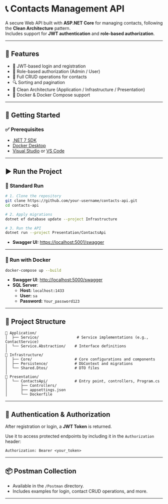 # 📞 Contacts Management API

A secure Web API built with **ASP.NET Core** for managing contacts, following the **Clean Architecture** pattern.  
Includes support for **JWT authentication** and **role-based authorization**.

---

## 🔧 Features

- 🔐 JWT-based login and registration
- 👥 Role-based authorization (Admin / User)
- 📇 Full CRUD operations for contacts
- 🔍 Sorting and pagination
- 🧱 Clean Architecture (Application / Infrastructure / Presentation)
- 🐳 Docker & Docker Compose support

---

## 🚀 Getting Started

### ✅ Prerequisites

- [.NET 7 SDK](https://dotnet.microsoft.com/en-us/download/dotnet/7.0)
- [Docker Desktop](https://www.docker.com/products/docker-desktop)
- [Visual Studio](https://visualstudio.microsoft.com/) or [VS Code](https://code.visualstudio.com/)

---

## ▶️ Run the Project

### 🔹 Standard Run

```bash
# 1. Clone the repository
git clone https://github.com/your-username/contacts-api.git
cd contacts-api

# 2. Apply migrations
dotnet ef database update --project Infrastructure

# 3. Run the API
dotnet run --project Presentation/ContactsApi
```

- **Swagger UI:** [https://localhost:5001/swagger](https://localhost:5001/swagger)

---

### 🐳 Run with Docker

```bash
docker-compose up --build
```

- **Swagger UI**: [http://localhost:5000/swagger](http://localhost:5000/swagger)
- **SQL Server**:
  - **Host:** `localhost:1433`
  - **User:** `sa`
  - **Password:** `Your_password123`

---

## 📂 Project Structure

```plaintext
📁 Application/
│  ├── Service/                 # Service implementations (e.g., ContactService)
│  └── Service.Abstraction/    # Interface definitions
│
📁 Infrastructure/
│  ├── Core/                   # Core configurations and components
│  ├── Persistence/            # DbContext and migrations
│  └── Shared.Dtos/            # DTO files
│
📁 Presentation/
│  └── ContactsApi/            # Entry point, controllers, Program.cs
│      ├── Controllers/
│      ├── appsettings.json
│      └── Dockerfile
```

---

## 🔑 Authentication & Authorization

After registration or login, a **JWT Token** is returned.

Use it to access protected endpoints by including it in the `Authorization` header:

```http
Authorization: Bearer <your_token>
```

---

## 📦 Postman Collection

- Available in the `/Postman` directory.
- Includes examples for login, contact CRUD operations, and more.

---
